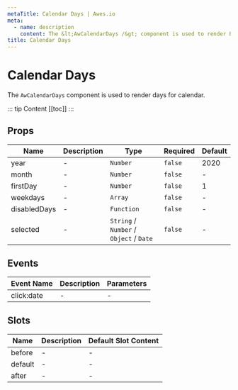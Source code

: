 ```yaml
---
metaTitle: Calendar Days | Awes.io
meta:
  - name: description
    content: The &lt;AwCalendarDays /&gt; component is used to render Button - UI Vue component for Awes.io.
title: Calendar Days
---
```

# Calendar Days

The `AwCalendarDays` component is used to render days for calendar.

::: tip Content
[[toc]]
:::

## Props

<!-- @vuese:AwCalendarDays:props:start -->
|Name|Description|Type|Required|Default|
|---|---|---|---|---|
|year|-|`Number`|`false`|2020|
|month|-|`Number`|`false`|-|
|firstDay|-|`Number`|`false`|1|
|weekdays|-|`Array`|`false`|-|
|disabledDays|-|`Function`|`false`|-|
|selected|-|`String` /  `Number` /  `Object` /  `Date`|`false`|-|

<!-- @vuese:AwCalendarDays:props:end -->







## Events

<!-- @vuese:AwCalendarDays:events:start -->
|Event Name|Description|Parameters|
|---|---|---|
|click:date|-|-|

<!-- @vuese:AwCalendarDays:events:end -->







## Slots

<!-- @vuese:AwCalendarDays:slots:start -->
|Name|Description|Default Slot Content|
|---|---|---|
|before|-|-|
|default|-|-|
|after|-|-|

<!-- @vuese:AwCalendarDays:slots:end -->







